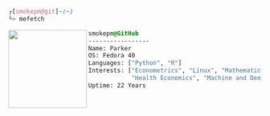 

```css
┌[smokepm@git]-(~)
└> mefetch
```
 

<div style="display:block;text-align:left"><img align="left" src="https://upload.wikimedia.org/wikipedia/commons/3/3f/Fedora_logo.svg" border="0" style="width:156px;">
  
  ```css
  smokepm@GitHub
  -----------------
  Name: Parker
  OS: Fedora 40
  Languages: ["Python", "R"]
  Interests: ["Econometrics", "Linux", "Mathematical Economics",
              "Health Economics", "Machine and Deep Learning"]  
Uptime: 22 Years
  ```
</div>





